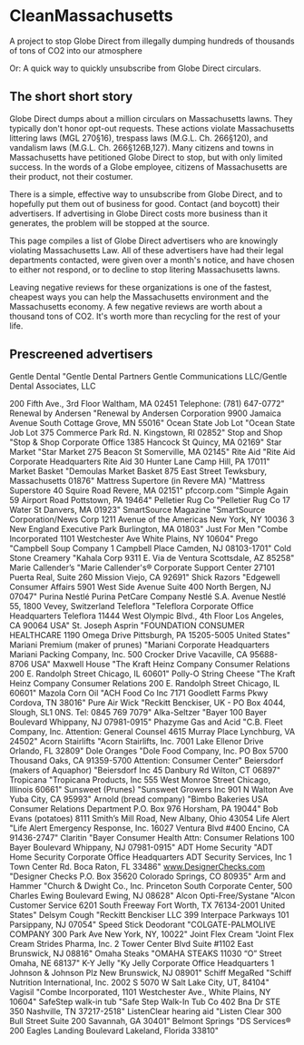 # CleanMassachusetts

A project to stop Globe Direct from illegally dumping hundreds of thousands of tons of CO2 into our atmosphere

Or: A quick way to quickly unsubscribe from Globe Direct circulars.

## The short short story

Globe Direct dumps about a million circulars on Massachusetts
lawns. They typically don't honor opt-out requests. These actions
violate Massachusetts littering laws (MGL 270§16), trespass laws
(M.G.L. Ch. 266§120), and vandalism laws
(M.G.L. Ch. 266§126B,127). Many citizens and towns in Massachusetts
have petitioned Globe Direct to stop, but with only limited
success. In the words of a Globe employee, citizens of Massachusetts
are their product, not their costumer.

There is a simple, effective way to unsubscribe from Globe Direct, and
to hopefully put them out of business for good. Contact (and boycott)
their advertisers. If advertising in Globe Direct costs more business
than it generates, the problem will be stopped at the source.

This page compiles a list of Globe Direct advertisers who are
knowingly violating Massachusetts Law. All of these advertisers have
had their legal departments contacted, were given over a month's
notice, and have chosen to either not respond, or to decline to stop
litering Massachusetts lawns.

Leaving negative reviews for these organizations is one of the
fastest, cheapest ways you can help the Massachusetts environment and
the Massachusetts economy. A few negative reviews are worth about a
thousand tons of CO2. It's worth more than recycling for the rest of
your life.

## Prescreened advertisers

Gentle Dental	"Gentle Dental Partners
Gentle Communications LLC/Gentle Dental Associates, LLC

200 Fifth Ave., 3rd Floor
Waltham, MA 02451
Telephone: (781) 647-0772"
Renewal by Andersen	"Renewal by Andersen Corporation
9900 Jamaica Avenue South
Cottage Grove, MN 55016"
Ocean State Job Lot	"Ocean State Job Lot
375 Commerce Park Rd.
N. Kingstown, RI 02852"
Stop and Shop	"Stop & Shop Corporate Office
1385 Hancock St
Quincy, MA 02169"
Star Market	"Star Market
275 Beacon St
Somerville, MA 02145"
Rite Aid	"Rite Aid Corporate Headquarters
Rite Aid
30 Hunter Lane
Camp Hill, PA 17011"
Market Basket	"Demoulas Market Basket 
875 East Street 
Tewksbury, Massachusetts 01876"
Mattress Supertore (in Revere MA)	"Mattress Superstore
40 Squire Road
Revere, MA 02151"
pfccorp.com	"Simple Again
59 Airport Road
Pottstown, PA 19464"
Pelletier Rug Co	"Pelletier Rug Co
17 Water St
Danvers, MA 01923"
SmartSource Magazine	"SmartSource Corporation/News Corp
1211 Avenue of the Americas
New York, NY 10036
3 New England Executive Park
Burlington, MA 01803"
Just For Men	"Combe Incorporated
1101 Westchester Ave
White Plains, NY 10604"
Prego	"Campbell Soup Company 
1 Campbell Place
Camden, NJ 08103-1701"
Cold Stone Creamery	"Kahala Corp
9311 E. Via de Ventura
Scottsdale, AZ 85258"
Marie Callender’s	"Marie Callender's®
Corporate Support Center
27101 Puerta Real, Suite 260
Mission Viejo, CA 92691"
Shick Razors	"Edgewell Consumer Affairs
5901 West Side Avenue
Suite 400
North Bergen, NJ 07047"
Purina	Nestlé Purina PetCare Company Nestlé S.A. Avenue Nestlé 55, 1800 Vevey, Switzerland
Teleflora	"Teleflora Corporate Office Headquarters
Teleflora
11444 West Olympic Blvd., 4th Floor
Los Angeles, CA  90064 USA"
St. Joseph Asprin	"FOUNDATION CONSUMER HEALTHCARE
1190 Omega Drive
Pittsburgh, PA 15205-5005
United States"
Mariani Premium (maker of prunes)	"Mariani Corporate Headquarters
Mariani Packing Company, Inc.
500 Crocker Drive
Vacaville, CA 95688-8706 USA"
Maxwell House	"The Kraft Heinz Company
Consumer Relations
200 E. Randolph Street
Chicago, IL 60601"
Polly-O String Cheese	"The Kraft Heinz Company
Consumer Relations
200 E. Randolph Street
Chicago, IL 60601"
Mazola Corn Oil	"ACH Food Co Inc
7171 Goodlett Farms Pkwy
Cordova, TN 38016"
Pure Air Wick	"Reckitt Benckiser,
UK - PO Box 4044,
Slough,
SL1 0NS.
Tel: 0845 769 7079"
Alka-Seltzer	"Bayer
100 Bayer Boulevard 
Whippany, NJ 07981-0915"
Phazyme Gas and Acid	"C.B. Fleet Company, Inc.
Attention: General Counsel
4615 Murray Place
Lynchburg, VA 24502"
Acorn Stairlifts	"Acorn Stairlifts, Inc.
7001 Lake Ellenor Drive
Orlando, FL 32809"
Dole Oranges	"Dole Food Company, Inc.
PO Box 5700 
Thousand Oaks, CA 91359-5700
Attention: Consumer Center"
Beiersdorf (makers of Aquaphor)	"Beiersdorf Inc
45 Danbury Rd
Wilton, CT 06897"
Tropicana	"Tropicana Products, Inc
555 West Monroe Street 
Chicago, Illinois 60661"
Sunsweet (Prunes)	"Sunsweet Growers Inc
901 N Walton Ave 
Yuba City, CA 95993"
Arnold (bread company)	"Bimbo Bakeries USA
Consumer Relations Department
P.O. Box 976
Horsham, PA 19044"
Bob Evans (potatoes)	8111 Smith’s Mill Road, New Albany, Ohio 43054
Life Alert	"Life Alert Emergency Response, Inc.
16027 Ventura Blvd #400
Encino, CA 91436-2747"
Claritin	"Bayer
Consumer Health
Attn: Consumer Relations
100 Bayer Boulevard 
Whippany, NJ 07981-0915"
ADT Home Security	"ADT Home Security Corporate Office Headquarters
ADT Security Services, Inc
1 Town Center Rd.
Boca Raton, FL
33486"
www.DesignerChecks.com	"Designer Checks
P.O. Box 35620
Colorado Springs, CO 80935"
Arm and Hammer	"Church & Dwight Co., Inc.
Princeton South Corporate Center,
500 Charles Ewing Boulevard
Ewing, NJ 08628"
Alcon Opti-Free/Systane	"Alcon Customer Service
6201 South Freeway
Fort Worth, TX 76134-2001
United States"
Delsym Cough	"Reckitt Benckiser LLC
399 Interpace Parkways 101
Parsippany, NJ 07054"
Speed Stick Deodorant	"COLGATE-PALMOLIVE COMPANY
300 Park Ave
New York, NY, 10022"
Joint Flex Cream	"Joint Flex Cream 
Strides Pharma, Inc.
2 Tower Center Blvd
Suite #1102
East Brunswick, NJ 08816"
Omaha Steaks	"OMAHA STEAKS
11030 “O” Street
Omaha, NE 68137"
K-Y Jelly	"Ky Jelly Corporate Office Headquarters
1 Johnson & Johnson Plz
New Brunswick, NJ 08901"
Schiff MegaRed	"Schiff Nutrition International, Inc.
2002 S 5070 W
Salt Lake City, UT, 84104"
Vagisil	"Combe Incorporated,
1101 Westchester Ave., 
White Plains, NY 10604"
SafeStep walk-in tub	"Safe Step Walk-In Tub Co
402 Bna Dr STE 350
Nashville, TN 37217-2518"
ListenClear hearing aid	"Listen Clear
300 Bull Street Suite 200
Savannah, GA 30401"
Belmont Springs	"DS Services®
200 Eagles Landing Boulevard
Lakeland, Florida 33810"
